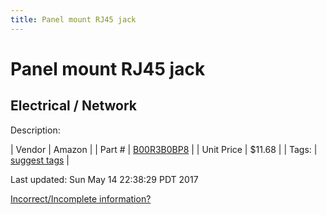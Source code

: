 ```yaml
---
title: Panel mount RJ45 jack
---
```


# Panel mount RJ45 jack
## Electrical / Network
Description: 	 

| Vendor | Amazon | 
| Part # | [B00R3B0BP8](https://www.amazon.com/gp/product/B00R3B0BP8/ref=oh_aui_detailpage_o00_s00?ie=UTF8&psc=1) | 
| Unit Price | $11.68 | 
| Tags: | [suggest tags](https://docs.google.com/forms/d/e/1FAIpQLSeWyY8v3RgOty-MyWmh9U0iivNYN_molChYyS-0U-o-kOAv_g/viewform) | 

Last updated: Sun May 14 22:38:29 PDT 2017

 [Incorrect/Incomplete information?](https://docs.google.com/forms/d/e/1FAIpQLSeWyY8v3RgOty-MyWmh9U0iivNYN_molChYyS-0U-o-kOAv_g/viewform)